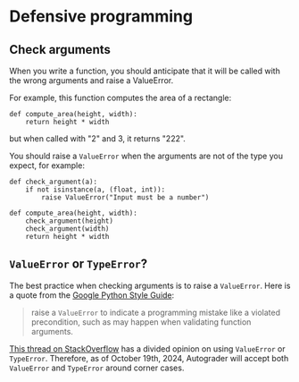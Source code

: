 # Defensive programming

## Check arguments

When you write a function, you should anticipate that it will be called with the wrong arguments and raise a ValueError.

For example, this function computes the area of a rectangle:

```
def compute_area(height, width):
    return height * width
```

but when called with "2" and 3, it returns "222".

You should raise a `ValueError` when the arguments are not of the type you expect, for example:


```
def check_argument(a):
    if not isinstance(a, (float, int)):
        raise ValueError("Input must be a number")

def compute_area(height, width):
    check_argument(height)
    check_argument(width)
    return height * width
```

## `ValueError` or `TypeError`?

The best practice when checking arguments is to raise a `ValueError`. Here is a quote from the [Google Python Style Guide](https://google.github.io/styleguide/pyguide.html#244-decision):

> raise a `ValueError` to indicate a programming mistake like a violated precondition, such as may happen when validating function arguments.

[This thread on StackOverflow](https://stackoverflow.com/questions/256222/which-exception-should-i-raise-on-bad-illegal-argument-combinations-in-python) has a divided opinion on using `ValueError` or `TypeError`. Therefore, as of October 19th, 2024, Autograder will accept both `ValueError` and `TypeError` around corner cases.

